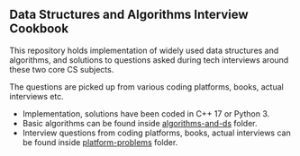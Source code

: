 ## Data Structures and Algorithms Interview Cookbook

This repository holds implementation of widely used data structures and algorithms, and solutions to questions asked during tech interviews around these two core CS subjects.

The questions are picked up from various coding platforms, books, actual interviews etc.

- Implementation, solutions have been coded in C++ 17 or Python 3.
- Basic algorithms can be found inside [algorithms-and-ds](./algorithms-and-ds) folder.
- Interview questions from coding platforms, books, actual interviews can be found inside [platform-problems](./platform-problems) folder.